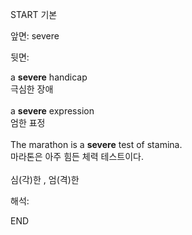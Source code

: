 START
기본

앞면:
severe


뒷면:
<div>a <b>severe</b> handicap </div><div>극심한 장애<br><br><div>a <b>severe</b> expression </div><div>엄한 표정<br><br><div>The marathon is a <b>severe</b> test of stamina. </div><div>마라톤은 아주 힘든 체력 테스트이다.</div></div></div><div><br></div><div>심(각)한 , 엄(격)한</div>


해석:

END